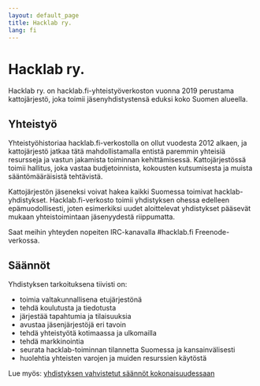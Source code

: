```yaml
---
layout: default_page
title: Hacklab ry.
lang: fi
---
```

# Hacklab ry.

Hacklab ry. on hacklab.fi-yhteistyöverkoston vuonna 2019 perustama kattojärjestö, joka toimii jäsenyhdistystensä eduksi koko Suomen alueella.

## Yhteistyö

Yhteistyöhistoriaa hacklab.fi-verkostolla on ollut vuodesta 2012 alkaen, ja kattojärjestö jatkaa tätä mahdollistamalla entistä paremmin yhteisiä resursseja ja vastun jakamista toiminnan kehittämisessä. Kattojärjestössä toimii hallitus, joka vastaa budjetoinnista, kokousten kutsumisesta ja muista sääntömääräisistä tehtävistä.

Kattojärjestön jäseneksi voivat hakea kaikki Suomessa toimivat hacklab-yhdistykset. Hacklab.fi-verkosto toimii yhdistyksen ohessa edelleen epämuodollisesti, joten esimerkiksi uudet aloittelevat yhdistykset pääsevät mukaan yhteistoimintaan jäsenyydestä riippumatta.

Saat meihin yhteyden nopeiten IRC-kanavalla #hacklab.fi Freenode-verkossa.

## Säännöt

Yhdistyksen tarkoituksena tiivisti on:
 - toimia valtakunnallisena etujärjestönä
 - tehdä koulutusta ja tiedotusta
 - järjestää tapahtumia ja tilaisuuksia
 - avustaa jäsenjärjestöjä eri tavoin
 - tehdä yhteistyötä kotimaassa ja ulkomailla
 - tehdä markkinointia
 - seurata hacklab-toiminnan tilannetta Suomessa ja kansainvälisesti
 - huolehtia yhteisten varojen ja muiden resurssien käytöstä

Lue myös: [yhdistyksen vahvistetut säännöt kokonaisuudessaan](/saannot.html) 

